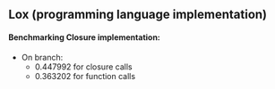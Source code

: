 ## Lox (programming language implementation)

#### Benchmarking Closure implementation:

- On branch:
    - 0.447992 for closure calls
    - 0.363202 for function calls